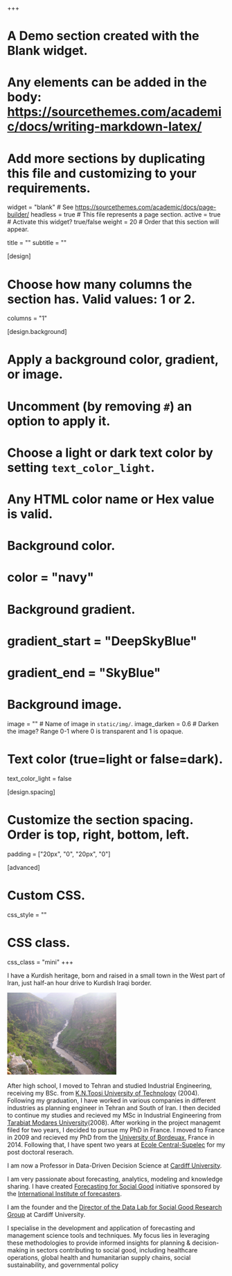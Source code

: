 +++
# A Demo section created with the Blank widget.
# Any elements can be added in the body: https://sourcethemes.com/academic/docs/writing-markdown-latex/
# Add more sections by duplicating this file and customizing to your requirements.

widget = "blank"  # See https://sourcethemes.com/academic/docs/page-builder/
headless = true  # This file represents a page section.
active = true # Activate this widget? true/false
weight = 20  # Order that this section will appear.

title = ""
subtitle = ""

[design]
  # Choose how many columns the section has. Valid values: 1 or 2.
  columns = "1"

[design.background]
  # Apply a background color, gradient, or image.
  #   Uncomment (by removing `#`) an option to apply it.
  #   Choose a light or dark text color by setting `text_color_light`.
  #   Any HTML color name or Hex value is valid.

  # Background color.
  # color = "navy"
  
  # Background gradient.
  # gradient_start = "DeepSkyBlue"
  # gradient_end = "SkyBlue"
  
  # Background image.
  image = ""  # Name of image in `static/img/`.
  image_darken = 0.6  # Darken the image? Range 0-1 where 0 is transparent and 1 is opaque.

  # Text color (true=light or false=dark).
  text_color_light = false

[design.spacing]
  # Customize the section spacing. Order is top, right, bottom, left.
  padding = ["20px", "0", "20px", "0"]

[advanced]
 # Custom CSS. 
 css_style = ""
 
 # CSS class.
 css_class = "mini"
+++

I have a Kurdish heritage, born and raised in a small town in the West part of Iran, just half-an hour drive to Kurdish Iraqi border. 

<img src="maps.jpg" class="center-block" alt="Bozin and Marakhil Protected Area" style="width:50%;height:20%;">


After high school, I moved to Tehran and studied Industrial Engineering, receiving my BSc. from [K.N.Toosi University of Technology](https://en.kntu.ac.ir/) (2004). Following my graduation, I have worked in various companies in different industries as planning engineer in Tehran and South of Iran. 
I then decided to continue my studies and recieved my MSc in Industrial Engineering from [Tarabiat Modares University](https://www.modares.ac.ir/en)(2008). After working in the project managemt filed for two years, I decided to pursue my PhD in France. I moved to France in 2009 and recieved my PhD from the [University of Bordeuax](https://www.u-bordeaux.com/), France in 2014.
Following that, I have spent two years at [Ecole Central-Supelec](https://www.centralesupelec.fr/) for my post doctoral reserach.

I am now a Professor in Data-Driven Decision Science at [Cardiff University](https://www.cardiff.ac.uk/people/view/598316-rostami-tabar-bahman).

I am very passionate about forecasting, analytics, modeling and knowledge sharing. I have created [Forecasting for Social Good](https://www.f4sg.org/) initiative sponsored by the [International Institute of forecasters](https://forecasters.org/events/iif-workshops/).

I am the founder and the [Director of the Data Lab for Social Good Research Group](https://www.cardiff.ac.uk/research/explore/research-units/data-lab-for-social-good) at Cardiff University. 

I specialise in the development and application of forecasting and management science tools and techniques. My focus lies in leveraging these methodologies to provide informed insights for planning & decision-making in sectors contributing to social good, including healthcare operations, global health and humanitarian supply chains, social sustainability, and governmental policy



